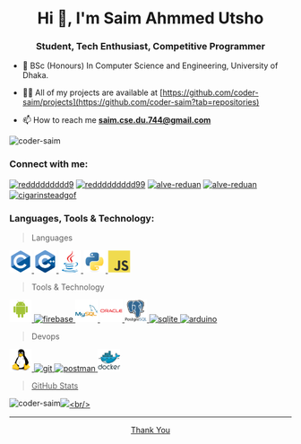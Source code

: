 <h1 align="center">Hi 👋, I'm Saim Ahmmed Utsho</h1>
<h3 align="center">Student, Tech Enthusiast, Competitive Programmer</h3>

- 📖 BSc (Honours) In Computer Science and Engineering, University of Dhaka.

- 👨‍💻 All of my projects are available at [https://github.com/coder-saim/projects](https://github.com/coder-saim?tab=repositories)

- 📫 How to reach me **saim.cse.du.744@gmail.com**


<p align="left"> <img src="https://komarev.com/ghpvc/?username=coder-saim&label=Profile%20views&color=0e75b6&style=flat" alt="coder-saim" /> </p>


<h3 align="left">Connect with me:</h3>
<p align="left">
<a href="https://www.facebook.com/Saim.CSE.DU" target="blank"><img align="center" src="https://raw.githubusercontent.com/rahuldkjain/github-profile-readme-generator/master/src/images/icons/Social/facebook.svg" alt="reddddddddd9" height="30" width="40" /></a>
<a href="https://twitter.com/SaimAhmmed" target="blank"><img align="center" src="https://raw.githubusercontent.com/rahuldkjain/github-profile-readme-generator/master/src/images/icons/Social/twitter.svg" alt="reddddddddd99" height="30" width="40" /></a>
<a href="https://www.linkedin.com/in/saim-ahmmed-utsho-a934a31b3/" target="blank"><img align="center" src="https://raw.githubusercontent.com/rahuldkjain/github-profile-readme-generator/master/src/images/icons/Social/linked-in-alt.svg" alt="alve-reduan" height="30" width="40" /></a>
<a href="https://stackoverflow.com/users/16784161/coder-saim" target="blank"><img align="center" src="https://raw.githubusercontent.com/rahuldkjain/github-profile-readme-generator/master/src/images/icons/Social/stack-overflow.svg" alt="alve-reduan" height="30" width="40" /></a>
<a href="https://codeforces.com/profile/coder_saim" target="blank"><img align="center" src="https://raw.githubusercontent.com/rahuldkjain/github-profile-readme-generator/master/src/images/icons/Social/codeforces.svg" alt="cigarinsteadgof" height="30" width="40" /></a>
</p>

<h3 align="left">Languages, Tools & Technology:</h3>
<p align="left">

> Languages

<a href="https://www.cprogramming.com/" target="_blank" rel="noreferrer"> <img src="https://raw.githubusercontent.com/devicons/devicon/master/icons/c/c-original.svg" alt="c" width="40" height="40"/> </a>
<a href="https://www.w3schools.com/cpp/" target="_blank" rel="noreferrer"> <img src="https://raw.githubusercontent.com/devicons/devicon/master/icons/cplusplus/cplusplus-original.svg" alt="cplusplus" width="40" height="40"/> </a>
<a href="https://www.java.com" target="_blank" rel="noreferrer"> <img src="https://raw.githubusercontent.com/devicons/devicon/master/icons/java/java-original.svg" alt="java" width="40" height="40"/> </a>
<a href="https://www.python.org" target="_blank" rel="noreferrer"> <img src="https://raw.githubusercontent.com/devicons/devicon/master/icons/python/python-original.svg" alt="python" width="40" height="40"/> </a>
<a href="https://developer.mozilla.org/en-US/docs/Web/JavaScript" target="_blank" rel="noreferrer"> <img src="https://raw.githubusercontent.com/devicons/devicon/master/icons/javascript/javascript-original.svg" alt="javascript" width="40" height="40"/> </a>



> Tools & Technology

<p align="left"> 
<a href="https://developer.android.com" target="_blank" rel="noreferrer"> <img src="https://raw.githubusercontent.com/devicons/devicon/master/icons/android/android-original-wordmark.svg" alt="android" width="40" height="40"/> </a> 
<a href="https://firebase.google.com/" target="_blank" rel="noreferrer"> <img src="https://www.vectorlogo.zone/logos/firebase/firebase-icon.svg" alt="firebase" width="40" height="40"/> </a> 
<a href="https://www.mysql.com/" target="_blank" rel="noreferrer"> <img src="https://raw.githubusercontent.com/devicons/devicon/master/icons/mysql/mysql-original-wordmark.svg" alt="mysql" width="40" height="40"/> </a> 
<a href="https://www.oracle.com/" target="_blank" rel="noreferrer"> <img src="https://raw.githubusercontent.com/devicons/devicon/master/icons/oracle/oracle-original.svg" alt="oracle" width="40" height="40"/> </a> 
<a href="https://www.postgresql.org" target="_blank" rel="noreferrer"> <img src="https://raw.githubusercontent.com/devicons/devicon/master/icons/postgresql/postgresql-original-wordmark.svg" alt="postgresql" width="40" height="40"/> </a> 
<a href="https://www.sqlite.org/" target="_blank" rel="noreferrer"> <img src="https://www.vectorlogo.zone/logos/sqlite/sqlite-icon.svg" alt="sqlite" width="40" height="40"/> </a> 
<a href="https://www.arduino.cc/" target="_blank" rel="noreferrer"> <img src="https://cdn.worldvectorlogo.com/logos/arduino-1.svg" alt="arduino" width="40" height="40"/> </a>
</p>




> Devops

<a href="https://www.linux.org/" target="_blank" rel="noreferrer"> <img src="https://raw.githubusercontent.com/devicons/devicon/master/icons/linux/linux-original.svg" alt="linux" width="40" height="40"/>
<a href="https://git-scm.com/" target="_blank" rel="noreferrer"> <img src="https://www.vectorlogo.zone/logos/git-scm/git-scm-icon.svg" alt="git" width="40" height="40"/>
<a href="https://postman.com" target="_blank" rel="noreferrer"> <img src="https://www.vectorlogo.zone/logos/getpostman/getpostman-icon.svg" alt="postman" width="40" height="40"/> </a> 
<a href="https://www.docker.com/" target="_blank" rel="noreferrer"> <img src="https://raw.githubusercontent.com/devicons/devicon/master/icons/docker/docker-original-wordmark.svg" alt="docker" width="40" height="40"/>


</p>

> GitHub Stats

<p><img align="left" src="https://github-readme-stats.vercel.app/api/top-langs?username=coder-saim&show_icons=true&locale=en&layout=compact" alt="coder-saim" /></p>

![](https://github-readme-stats.vercel.app/api?username=coder-saim&hide_border=true&include_all_commits=true&align="center")<br/>
<!--![](https://github-readme-streak-stats.herokuapp.com/?user=coder-saim&hide_border=true)<br/> -->
</p>

<hr>
<p align="center">
 Thank You 
</p>
